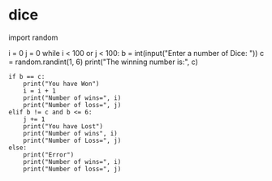 # dice
import random

i = 0
j = 0
while i < 100 or j < 100:
    b = int(input("Enter a number of Dice: "))
    c = random.randint(1, 6)
    print("The winning number is:", c)

    if b == c:
        print("You have Won")
        i = i + 1
        print("Number of wins=", i)
        print("Number of loss=", j)
    elif b != c and b <= 6:
        j += 1
        print("You have Lost")
        print("Number of wins", i)
        print("Number of Loss=", j)
    else:
        print("Error")
        print("Number of wins=", i)
        print("Number of loss=", j)
